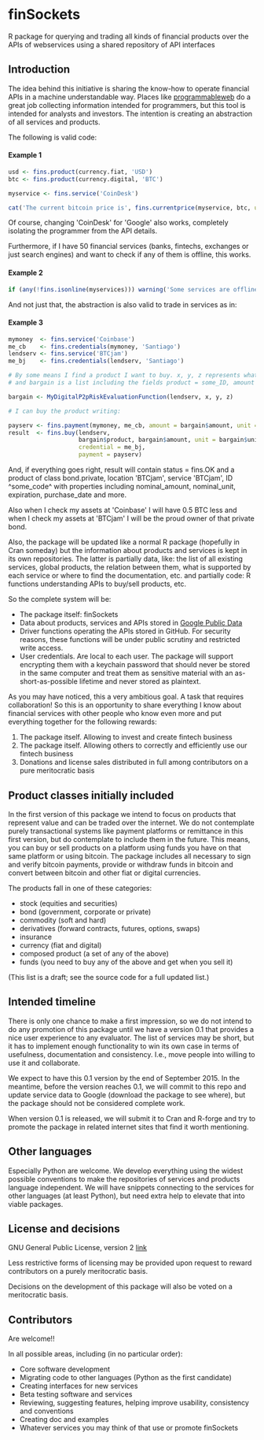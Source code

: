 # finSockets

R package for querying and trading all kinds of financial products over the APIs of webservices using a shared repository of API interfaces

## Introduction

The idea behind this initiative is sharing the know-how to operate financial APIs in a machine understandable way. Places like [programmableweb]( http://www.programmableweb.com/category/financial/apis?category=19968
) do a great job collecting information intended for programmers, but this tool is intended for analysts and investors. The intention is creating an abstraction of all services and products.

The following is valid code:

#### Example 1
```R
usd <- fins.product(currency.fiat, 'USD')
btc <- fins.product(currency.digital, 'BTC')

myservice <- fins.service('CoinDesk')

cat('The current bitcoin price is', fins.currentprice(myservice, btc, unit = usd), 'usd.')
```

Of course, changing 'CoinDesk' for 'Google' also works, completely isolating the programmer from the API details.

Furthermore, if I have 50 financial services (banks, fintechs, exchanges or just search engines) and want to check if any of them is offline, this works.

#### Example 2
```R
if (any(!fins.isonline(myservices))) warning('Some services are offline')
```

And not just that, the abstraction is also valid to trade in services as in:

#### Example 3
```R
mymoney  <- fins.service('Coinbase')
me_cb    <- fins.credentials(mymoney, 'Santiago')
lendserv <- fins.service('BTCjam')
me_bj    <- fins.credentials(lendserv, 'Santiago')

# By some means I find a product I want to buy. x, y, z represents whatever I need to make that choice 
# and bargain is a list including the fields product = some_ID, amount = 0.5 and unit = BTC.

bargain <- MyDigitalP2pRiskEvaluationFunction(lendserv, x, y, z)

# I can buy the product writing:

payserv <- fins.payment(mymoney, me_cb, amount = bargain$amount, unit = bargain$unit)
result  <- fins.buy(lendserv,
                    bargain$product, bargain$amount, unit = bargain$unit, 
					credential = me_bj, 
					payment = payserv)
```

And, if everything goes right, result will contain status = fins.OK and a product of class bond.private, location 'BTCjam', service 'BTCjam', ID ^some_code^ with properties including nominal_amount, nominal_unit, expiration, purchase_date and more.

Also when I check my assets at 'Coinbase' I will have 0.5 BTC less and when I check my assets at 'BTCjam' I will be the proud owner of that private bond. 

Also, the package will be updated like a normal R package (hopefully in Cran someday) but the information about products and services is kept in its own repositories. The latter is partially data, like: the list of all existing services, global products, the relation between them, what is supported by each service or where to find the documentation, etc. and partially code: R functions understanding APIs to buy/sell products, etc.

So the complete system will be:

- The package itself: finSockets
- Data about products, services and APIs stored in [Google Public Data](https://developers.google.com/public-data/)
- Driver functions operating the APIs stored in GitHub. For security reasons, these functions will be under public scrutiny and restricted write access.
- User credentials. Are local to each user. The package will support encrypting them with a keychain password that should never be stored in the same computer and treat them as sensitive material with an as-short-as-possible lifetime and never stored as plaintext.

As you may have noticed, this a very ambitious goal. A task that requires collaboration! So this is an opportunity to share everything I know about financial services with other people who know even more and put everything together for the following rewards:

1. The package itself. Allowing to invest and create fintech business
2. The package itself. Allowing others to correctly and efficiently use our fintech business
3. Donations and license sales distributed in full among contributors on a pure meritocratic basis

## Product classes initially included

In the first version of this package we intend to focus on products that represent value and can be traded over the internet. We do not contemplate purely transactional systems like payment platforms or remittance in this first version, but do contemplate to include them in the future. This means, you can buy or sell products on a platform using funds you have on that same platform or using bitcoin. The package includes all necessary to sign and verify bitcoin payments, provide or withdraw funds in bitcoin and convert between bitcoin and other fiat or digital currencies.

The products fall in one of these categories:

- stock (equities and securities)
- bond (government, corporate or private)
- commodity (soft and hard)
- derivatives (forward contracts, futures, options, swaps)
- insurance
- currency (fiat and digital)
- composed product (a set of any of the above)
- funds (you need to buy any of the above and get when you sell it)

(This list is a draft; see the source code for a full updated list.)

## Intended timeline

There is only one chance to make a first impression, so we do not intend to do any promotion of this package until we have a version 0.1 that provides a nice user experience to any evaluator. The list of services may be short, 
but it has to implement enough functionality to win its own case in terms of usefulness, documentation and consistency. I.e., move people into willing to use it and collaborate.

We expect to have this 0.1 version by the end of September 2015. In the meantime, before the version reaches 0.1, we will commit to this repo and update service data to Google (download the package to see where), but the package 
should not be considered complete work.

When version 0.1 is released, we will submit it to Cran and R-forge and try to promote the package in related internet sites that find it worth mentioning.

## Other languages

Especially Python are welcome. We develop everything using the widest possible conventions to make the repositories of services and products language independent. We will have snippets connecting to the services for other languages (at least Python), but need extra help to elevate that into viable packages.

## License and decisions

GNU General Public License, version 2 [link](https://www.gnu.org/licenses/old-licenses/gpl-2.0.en.html)

Less restrictive forms of licensing may be provided upon request to reward contributors on a purely meritocratic basis.

Decisions on the development of this package will also be voted on a meritocratic basis.

## Contributors

Are welcome!!

In all possible areas, including (in no particular order):

- Core software development
- Migrating code to other languages (Python as the first candidate)
- Creating interfaces for new services
- Beta testing software and services
- Reviewing, suggesting features, helping improve usability, consistency and conventions
- Creating doc and examples
- Whatever services you may think of that use or promote finSockets
